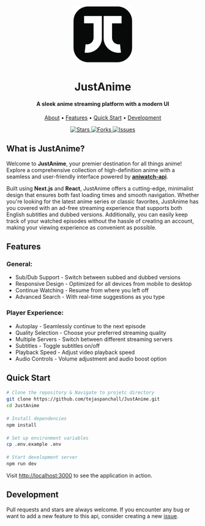 <p align="center">
  <a href="https://justanime.vercel.app">
    <img src="./public/Favicon.png" alt="JustAnime" width="160">
  </a>
</p>
<h1 align="center"><b>JustAnime</b></h1>

<h4 align="center"><b>A sleek anime streaming platform with a modern UI</b></h4>

<p align="center">
  <a href="#what-is-justanime">About</a> •
  <a href="#features">Features</a> •
  <a href="#quick-start">Quick Start</a> •
  <a href="#development">Development</a>
</p>

<p align="center">
  <a href="https://github.com/tejaspanchall/JustAnime/stargazers">
    <img src="https://img.shields.io/github/stars/tejaspanchall/JustAnime?style=flat-square&color=yellow" alt="Stars" />
  </a>
  <a href="https://github.com/tejaspanchall/JustAnime/network/members">
    <img src="https://img.shields.io/github/forks/tejaspanchall/JustAnime?style=flat-square&color=blue" alt="Forks" />
  </a>
  <a href="https://github.com/tejaspanchall/JustAnime/issues">
    <img src="https://img.shields.io/github/issues/tejaspanchall/JustAnime?style=flat-square&color=red" alt="Issues" />
  </a>
</p>

## What is JustAnime?

Welcome to **JustAnime**, your premier destination for all things anime! Explore a comprehensive collection of high-definition anime with a seamless and user-friendly interface powered by **[aniwatch-api](https://github.com/ghoshRitesh12/aniwatch-api)**.

Built using **Next.js** and **React**, JustAnime offers a cutting-edge, minimalist design that ensures both fast loading times and smooth navigation. Whether you're looking for the latest anime series or classic favorites, JustAnime has you covered with an ad-free streaming experience that supports both English subtitles and dubbed versions. Additionally, you can easily keep track of your watched episodes without the hassle of creating an account, making your viewing experience as convenient as possible.

## Features

### General:

* Sub/Dub Support - Switch between subbed and dubbed versions
* Responsive Design - Optimized for all devices from mobile to desktop
* Continue Watching - Resume from where you left off
* Advanced Search - With real-time suggestions as you type

### Player Experience:

* Autoplay - Seamlessly continue to the next episode
* Quality Selection - Choose your preferred streaming quality
* Multiple Servers - Switch between different streaming servers
* Subtitles - Toggle subtitles on/off
* Playback Speed - Adjust video playback speed
* Audio Controls - Volume adjustment and audio boost option

## Quick Start

```bash
# Clone the repository & Navigate to projetc directory
git clone https://github.com/tejaspanchall/JustAnime.git
cd JustAnime

# Install dependencies
npm install

# Set up environment variables
cp .env.example .env

# Start development server
npm run dev
```

Visit [http://localhost:3000](http://localhost:3000) to see the application in action.

## Development

Pull requests and stars are always welcome. If you encounter any bug or want to add a new feature to this api, consider creating a new [issue](https://github.com/tejaspanchall/JustAnime/issues).
